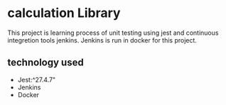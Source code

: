 # calculation Library

This project is learning process of unit testing using jest and continuous integretion tools jenkins. Jenkins is run in docker for this project.

## technology used

- Jest:^27.4.7"
- Jenkins
- Docker
